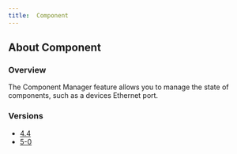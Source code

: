 ```yaml
---
title:  Component
---
```


## About Component

### Overview
The Component Manager feature allows you to manage the state of components, such as a devices Ethernet port.

### Versions

* [4.4](4-4)
* [5-0](5-0)